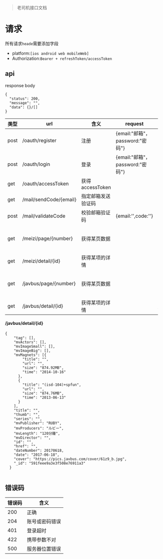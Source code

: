 >老司机接口文档



# 请求

所有请求`heade`需要添加字段

* platform:`[ios android web mobileWeb]`
* Authorization:`Bearer + refreshToken/accessToken`

## api

response body

```
{
  "status": 200,
  "message": "",
  "data": {}/[]
}
```

| 类型  | url|含义|request|body.data|
| ---------- | -----------|-----------| -----------|-----------|
| post |/oauth/register | 注册 |{email:"邮箱"，password:"密码"} |  {"isRegistered": true}
| post |/oauth/login |登录|{email:"邮箱"，password:"密码"} |{"refreshToken":‘’，"accessToken":‘’ }
| get  |/oauth/accessToken |获得accessToken| |{"accessToken": ‘’}
|get   |/mail/sendCode/{email} |指定邮箱发送验证码|||
|post   |/mail/validateCode|校验邮箱验证码|{email:'',code:''}|{validate:0失败 1成功 }
|get|  /meizi/page/{number}|获得某页数据||{"total": 2734,"page": "1","pageSize": 30,"data": [{"thumbUrl": "http:jpg","title": "标题","id": 5529},] }
|get|/meizi/detail/{id}|获得某项的详情||{"tag": [],"images":[]}
|get|  /javbus/page/{number}|获得某页数据||{"total": 2734,"page": "1","pageSize": 30,"data": [{"thumbUrl": "http:jpg","title": "标题","id": 5529},] }
|get|/javbus/detail/{id}|获得某项的详情||[详情](#/javbus/detail/{id})| 

#### /javbus/detail/{id}
```
{
	"tag": [],
	"mvActors": [],
    "mvImageSmall": [],
    "mvImageBig": [],
    "mvMagnets": [{
        "title": "",
        "url": "",
        "size": "874.92MB",
        "time": "2014-10-16"
      },
      {
        "title": "(isd-104)+spfun",
        "url": "",
        "size": "874.76MB",
        "time": "2013-06-13"
      }
    ],
    "title": "",
    "thumb": "",
    "series": "",
    "mvPublisher": "RUBY",
    "mvProducers": "ルビー",
    "mvLength": "120分鐘",
    "mvDirector": "",
    "id": "",
    "href": "",
    "dateNumber": 20170618,
    "date": "2017-06-18",
    "cover": "https://pics.javbus.com/cover/61z9_b.jpg",
    "_id": "591feee9a3e3f508e76911a3"
  }
  
```



## 错误码

| 错误码  | 含义|
| ---------- | -----------| 
|200   | 正确
|204   |账号或密码错误
|401   |登录超时    
|422   | 携带参数不对 
|500 |服务器位置错误    